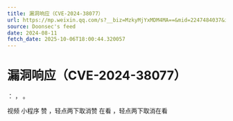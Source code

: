 ```yaml
---
title: 漏洞响应（CVE-2024-38077）
url: https://mp.weixin.qq.com/s?__biz=MzkyMjYxMDM4MA==&mid=2247484037&idx=1&sn=96b0950d7b0b48e1784340e0fed39b8c
source: Doonsec's feed
date: 2024-08-11
fetch_date: 2025-10-06T18:00:44.320057
---
```


# 漏洞响应（CVE-2024-38077）

：
，
。

视频
小程序
赞
，轻点两下取消赞
在看
，轻点两下取消在看